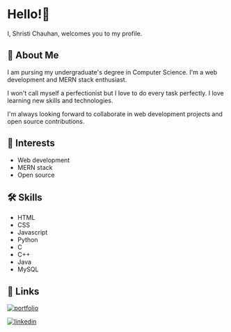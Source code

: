 
# Hello!👋
I, Shristi Chauhan, welcomes you to my profile.

## 🚀 About Me
I am pursing my undergraduate's degree in Computer Science. 
I'm a web development and MERN stack enthusiast.

I won't call myself a perfectionist but I love to do every task perfectly. I love learning new skills and technologies.

I'm always looking forward to collaborate in web development projects and open source contributions.

## 🙌 Interests
* Web development
* MERN stack
* Open source



## 🛠 Skills
* HTML
* CSS
* Javascript
* Python
* C
* C++
* Java
* MySQL

## 🔗 Links
[![portfolio](https://img.shields.io/badge/my_portfolio-000?style=for-the-badge&logo=ko-fi&logoColor=white)](https://sites.google.com/view/shristi-chauhan-portfolio/home)

[![linkedin](https://img.shields.io/badge/linkedin-0A66C2?style=for-the-badge&logo=linkedin&logoColor=white)](https://www.linkedin.com/in/shristi-chauhan-09165026b/)
